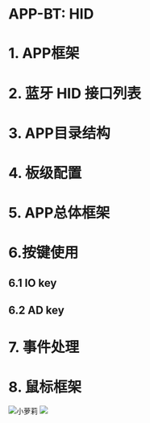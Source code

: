 # APP-BT: HID
# 1. APP框架
# 2. 蓝牙 HID 接口列表
# 3. APP目录结构
# 4. 板级配置
# 5. APP总体框架
# 6.按键使用
## 6.1 IO key
## 6.2 AD key
# 7. 事件处理
# 8. 鼠标框架

![小萝莉](https://c-ssl.duitang.com/uploads/item/201803/24/20180324003953_MxfYJ.thumb.700_0.jpeg)
![](timg.jpg)
